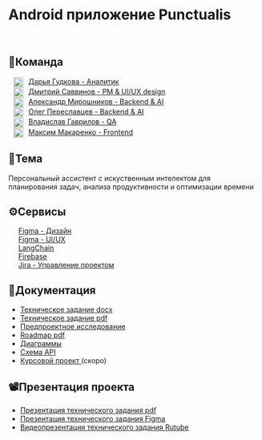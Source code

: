 # Android приложение Punctualis

</br>
<h2>👥Команда</h2>
<a href="https://github.com/DariaGudkova"><img src="https://i.ibb.co/zTvDYWMj/github-icon.png" alt="" width="20px" height="20px" align="center" hspace="10">Дарья Гудкова - Аналитик</a> </br>
<a href="https://github.com/SavvDima"><img src="https://i.ibb.co/zTvDYWMj/github-icon.png" alt="" width="20px" height="20px" align="center" hspace="10">Дмитрий Саввинов - PM & UI/UX design</a> </br>
<a href="https://github.com/Arleqquinn"><img src="https://i.ibb.co/zTvDYWMj/github-icon.png" alt="" width="20px" height="20px" align="center" hspace="10">Александр Мирошников - Backend & AI</a> </br>
<a href="https://github.com/sgshn4"><img src="https://i.ibb.co/zTvDYWMj/github-icon.png" alt="" width="20px" height="20px" align="center" hspace="10">Олег Переславцев - Backend & AI</a> </br>
<a href="https://github.com/Vlad-gw"><img src="https://i.ibb.co/zTvDYWMj/github-icon.png" alt="" width="20px" height="20px" align="center" hspace="10">Владислав Гаврилов - QA</a> </br>
<a href="https://github.com/ASSkimos"><img src="https://i.ibb.co/zTvDYWMj/github-icon.png" alt="" width="20px" height="20px" align="center" hspace="10">Максим Макаренко - Frontend</a> </br>
<h2>📝Тема</h2>
Персональный ассистент с искуственным интелектом для планирования задач, анализа продуктивности и оптимизации времени
<h2>⚙Сервисы</h2>
<a href="https://www.figma.com/design/zKCeAk64GQ9WTa4Hp1CM9Z/Punctualis?node-id=1-3&p=f&t=7o1DZfB9tyQksf4c-0"><img src="https://i.ibb.co/Wp2DgvsN/figma-icon.png" alt="" align="center" hspace="10">Figma - Дизайн</a> </br>
<a href="https://www.figma.com/design/zKCeAk64GQ9WTa4Hp1CM9Z/Punctualis?node-id=229-5097&p=f&t=7o1DZfB9tyQksf4c-0"><img src="https://i.ibb.co/Wp2DgvsN/figma-icon.png" alt="" align="center" hspace="10">Figma - UI/UX</a> </br>
<a href="https://www.langchain.com/"><img src="https://i.ibb.co/x0hHg9L/langchain-icon.png" alt="" align="center" hspace="10">LangChain</a> </br>
<a href="https://firebase.google.com/"><img src="https://i.ibb.co/m51pcGjz/firebase-icon.png" alt="" align="center" hspace=10>Firebase</a> </br>
<a href="https://id.atlassian.com/invite/p/jira-software?id=v5fT0461RvyHYFsjN7TGUg"><img src="https://i.ibb.co/cc3DkwdZ/jira-1-fotor-2025032624334.png" alt="" align="center" hspace="10">Jira - Управление проектом</a> </br>
<h2>📄Документация</h2>
<ul>
    <li><a href="https://github.com/Vlad-gw/task-planner-app/blob/main/documentation/%D0%A2%D0%B5%D1%85%D0%BD%D0%B8%D1%87%D0%B5%D1%81%D0%BA%D0%BE%D0%B5%20%D0%B7%D0%B0%D0%B4%D0%B0%D0%BD%D0%B8%D0%B5.docx">Техническое задание docx</a></li>
    <li><a href="https://github.com/Vlad-gw/task-planner-app/blob/main/documentation/%D0%A2%D0%B5%D1%85%D0%BD%D0%B8%D1%87%D0%B5%D1%81%D0%BA%D0%BE%D0%B5%20%D0%B7%D0%B0%D0%B4%D0%B0%D0%BD%D0%B8%D0%B5.pdf">Техническое задание pdf</a></li>
    <li><a href="https://github.com/Vlad-gw/task-planner-app/blob/main/documentation/%D0%9F%D1%80%D0%B5%D0%B4%D0%BF%D1%80%D0%BE%D0%B5%D0%BA%D1%82%D0%B5%D0%BD%D0%BE%D0%B5%20%D0%B8%D1%81%D1%81%D0%BB%D0%B5%D0%B4%D0%BE%D0%B2%D0%B0%D0%BD%D0%B8%D0%B5.pdf">Предпроектное исследование</a></li>
    <li><a href="https://github.com/Vlad-gw/task-planner-app/blob/main/documentation/Roadmap.pdf">Roadmap pdf</a></li>    
    <li><a href="https://github.com/Vlad-gw/task-planner-app/blob/main/documentation/Diagrams.pdf">Диаграммы</a></li>
    <li><a href="https://github.com/Vlad-gw/task-planner-app/blob/main/documentation/SchemeAPI.json">Схема API</a></li>
    <li><a href="https://github.com/Vlad-gw/task-planner-app">Курсовой проект </a>(скоро)</li>
</ul>
<h2>📽Презентация проекта</h2>
<ul>
    <li><a href="https://github.com/Vlad-gw/task-planner-app/blob/main/documentation/%D0%9F%D1%80%D0%B5%D0%B7%D0%B5%D0%BD%D1%82%D0%B0%D1%86%D0%B8%D1%8F%20%D0%A2%D0%97.pdf">Презентация технического задания pdf</a></li>
    <li><a href="https://www.figma.com/slides/EXWY9vpSEutWfmmiXnFBlo/Untitled?node-id=1-32&t=hxZWZDc2GPuP2EQb-0">Презентация технического задания Figma</a></li>
    <li><a href="https://rutube.ru/video/80b37bc3543881da589ceb3db90e9eba/?r=wd">Видеопрезентация технического задания Rutube </a></li>
</ul>
